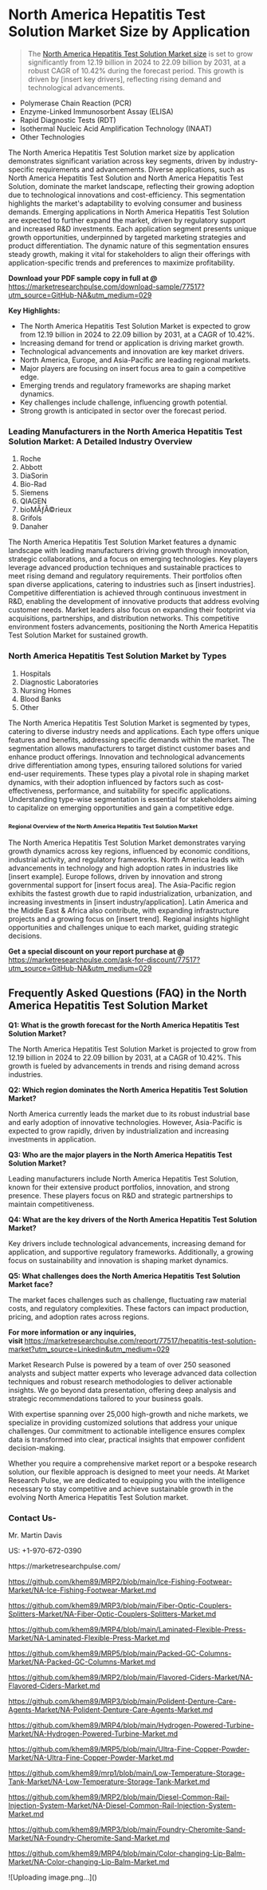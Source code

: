 <h1>North America Hepatitis Test Solution Market&nbsp;Size by Application</h1><blockquote><p>The <a href="https://marketresearchpulse.com/download-sample/77517?utm_source=GitHub-NA&amp;utm_medium=029">North America Hepatitis Test Solution Market size</a> is set to grow significantly from 12.19 billion in 2024 to 22.09 billion by 2031, at a robust CAGR of 10.42% during the forecast period. This growth is driven by [insert key drivers], reflecting rising demand and technological advancements.</p></blockquote><ul><li>Polymerase Chain Reaction (PCR)<li> Enzyme-Linked Immunosorbent Assay (ELISA)<li> Rapid Diagnostic Tests (RDT)<li> Isothermal Nucleic Acid Amplification Technology (INAAT)<li> Other Technologies</li></ul><p>The North America Hepatitis Test Solution market size by application demonstrates significant variation across key segments, driven by industry-specific requirements and advancements. Diverse applications, such as North America Hepatitis Test Solution and North America Hepatitis Test Solution, dominate the market landscape, reflecting their growing adoption due to technological innovations and cost-efficiency. This segmentation highlights the market's adaptability to evolving consumer and business demands. Emerging applications in North America Hepatitis Test Solution are expected to further expand the market, driven by regulatory support and increased R&D investments. Each application segment presents unique growth opportunities, underpinned by targeted marketing strategies and product differentiation. The dynamic nature of this segmentation ensures steady growth, making it vital for stakeholders to align their offerings with application-specific trends and preferences to maximize profitability.</p><p><strong>Download your PDF sample copy in full at @ </strong><a href="https://marketresearchpulse.com/download-sample/77517?utm_source=GitHub-NA&amp;utm_medium=029">https://marketresearchpulse.com/download-sample/77517?utm_source=GitHub-NA&amp;utm_medium=029</a></p><p><strong>Key Highlights: </strong></p><ul><li>The North America Hepatitis Test Solution Market is expected to grow from 12.19 billion in 2024 to 22.09 billion by 2031, at a CAGR of 10.42%.</li><li>Increasing demand for trend or application is driving market growth.</li><li>Technological advancements and innovation are key market drivers.</li><li>North America, Europe, and Asia-Pacific are leading regional markets.</li><li>Major players are focusing on insert focus area to gain a competitive edge.</li><li>Emerging trends and regulatory frameworks are shaping market dynamics.</li><li>Key challenges include challenge, influencing growth potential.</li><li>Strong growth is anticipated in sector over the forecast period.</li></ul><h3>Leading Manufacturers in the North America Hepatitis Test Solution Market: A Detailed Industry Overview</h3><ol><li>Roche</li><li>Abbott</li><li>DiaSorin</li><li>Bio-Rad</li><li>Siemens</li><li>QIAGEN</li><li>bioMÃƒÂ©rieux</li><li>Grifols</li><li>Danaher</li></ol><div class="flex max-w-full flex-col flex-grow"><div class="min-h-8 text-message flex w-full flex-col items-end gap-2 whitespace-normal break-words [.text-message+&amp;]:mt-5" dir="auto" data-message-author-role="assistant" data-message-id="fd8432e4-4910-450d-b182-61b7bfb0a01f" data-message-model-slug="gpt-4o"><div class="flex w-full flex-col gap-1 empty:hidden first:pt-[3px]"><div class="markdown prose w-full break-words dark:prose-invert light"><p>The North America Hepatitis Test Solution Market features a dynamic landscape with leading manufacturers driving growth through innovation, strategic collaborations, and a focus on emerging technologies. Key players leverage advanced production techniques and sustainable practices to meet rising demand and regulatory requirements. Their portfolios often span diverse applications, catering to industries such as [insert industries]. Competitive differentiation is achieved through continuous investment in R&amp;D, enabling the development of innovative products that address evolving customer needs. Market leaders also focus on expanding their footprint via acquisitions, partnerships, and distribution networks. This competitive environment fosters advancements, positioning the North America Hepatitis Test Solution Market for sustained growth.</p></div></div></div></div><h3>North America Hepatitis Test Solution Market by Types</h3><ol><li>Hospitals<li> Diagnostic Laboratories<li> Nursing Homes<li> Blood Banks<li> Other</li></ol><div class="flex max-w-full flex-col flex-grow"><div class="min-h-8 text-message flex w-full flex-col items-end gap-2 whitespace-normal break-words [.text-message+&amp;]:mt-5" dir="auto" data-message-author-role="assistant" data-message-id="084470be-0bb7-4664-bddf-5156b4f41249" data-message-model-slug="gpt-4o-mini"><div class="flex w-full flex-col gap-1 empty:hidden first:pt-[3px]"><div class="markdown prose w-full break-words dark:prose-invert light"><p>The North America Hepatitis Test Solution Market is segmented by types, catering to diverse industry needs and applications. Each type offers unique features and benefits, addressing specific demands within the market. The segmentation allows manufacturers to target distinct customer bases and enhance product offerings. Innovation and technological advancements drive differentiation among types, ensuring tailored solutions for varied end-user requirements. These types play a pivotal role in shaping market dynamics, with their adoption influenced by factors such as cost-effectiveness, performance, and suitability for specific applications. Understanding type-wise segmentation is essential for stakeholders aiming to capitalize on emerging opportunities and gain a competitive edge.</p></div></div></div></div><h3><span style="font-size: 11px;">Regional Overview of the North America Hepatitis Test Solution Market</span></h3><div class="flex max-w-full flex-col flex-grow"><div class="min-h-8 text-message flex w-full flex-col items-end gap-2 whitespace-normal break-words [.text-message+&amp;]:mt-5" dir="auto" data-message-author-role="assistant" data-message-id="e9038762-ce64-4e30-91c9-9bd413514231" data-message-model-slug="gpt-4o-mini"><div class="flex w-full flex-col gap-1 empty:hidden first:pt-[3px]"><div class="markdown prose w-full break-words dark:prose-invert light"><p>The North America Hepatitis Test Solution Market demonstrates varying growth dynamics across key regions, influenced by economic conditions, industrial activity, and regulatory frameworks. North America leads with advancements in technology and high adoption rates in industries like [insert example]. Europe follows, driven by innovation and strong governmental support for [insert focus area]. The Asia-Pacific region exhibits the fastest growth due to rapid industrialization, urbanization, and increasing investments in [insert industry/application]. Latin America and the Middle East &amp; Africa also contribute, with expanding infrastructure projects and a growing focus on [insert trend]. Regional insights highlight opportunities and challenges unique to each market, guiding strategic decisions.</p></div></div></div></div><p><strong>Get a special discount on your report purchase at @ </strong><a href="https://marketresearchpulse.com/ask-for-discount/77517?utm_source=GitHub-NA&amp;utm_medium=029">https://marketresearchpulse.com/ask-for-discount/77517?utm_source=GitHub-NA&amp;utm_medium=029</a></p><h2>Frequently Asked Questions (FAQ) in the North America Hepatitis Test Solution Market</h2><p><strong>Q1: What is the growth forecast for the North America Hepatitis Test Solution Market?</strong></p><p>The North America Hepatitis Test Solution Market is projected to grow from 12.19 billion in 2024 to 22.09 billion by 2031, at a CAGR of 10.42%. This growth is fueled by advancements in trends and rising demand across industries.</p><p><strong>Q2: Which region dominates the North America Hepatitis Test Solution Market?</strong></p><p>North America currently leads the market due to its robust industrial base and early adoption of innovative technologies. However, Asia-Pacific is expected to grow rapidly, driven by industrialization and increasing investments in application.</p><p><strong>Q3: Who are the major players in the North America Hepatitis Test Solution Market?</strong></p><p>Leading manufacturers include North America Hepatitis Test Solution, known for their extensive product portfolios, innovation, and strong presence. These players focus on R&amp;D and strategic partnerships to maintain competitiveness.</p><p><strong>Q4: What are the key drivers of the North America Hepatitis Test Solution Market?</strong></p><p>Key drivers include technological advancements, increasing demand for application, and supportive regulatory frameworks. Additionally, a growing focus on sustainability and innovation is shaping market dynamics.</p><p><strong>Q5: What challenges does the North America Hepatitis Test Solution Market face?</strong></p><p>The market faces challenges such as challenge, fluctuating raw material costs, and regulatory complexities. These factors can impact production, pricing, and adoption rates across regions.</p><p><strong>For more information or any inquiries, visit&nbsp;</strong><a href="https://marketresearchpulse.com/report/77517/hepatitis-test-solution-market?utm_source=Linkedin&utm_medium=029">https://marketresearchpulse.com/report/77517/hepatitis-test-solution-market?utm_source=Linkedin&utm_medium=029</a></p><p>Market Research Pulse is powered by a team of over 250 seasoned analysts and subject matter experts who leverage advanced data collection techniques and robust research methodologies to deliver actionable insights. We go beyond data presentation, offering deep analysis and strategic recommendations tailored to your business goals.</p><p>With expertise spanning over 25,000 high-growth and niche markets, we specialize in providing customized solutions that address your unique challenges. Our commitment to actionable intelligence ensures complex data is transformed into clear, practical insights that empower confident decision-making.</p><p>Whether you require a comprehensive market report or a bespoke research solution, our flexible approach is designed to meet your needs. At Market Research Pulse, we are dedicated to equipping you with the intelligence necessary to stay competitive and achieve sustainable growth in the evolving North America Hepatitis Test Solution market.</p><h3><strong>Contact Us-</strong></h3><p>Mr. Martin Davis</p><p>US: +1-970-672-0390</p><p>https://marketresearchpulse.com/</p><p><a href="https://github.com/khem89/MRP2/blob/main/Ice-Fishing-Footwear-Market/NA-Ice-Fishing-Footwear-Market.md">https://github.com/khem89/MRP2/blob/main/Ice-Fishing-Footwear-Market/NA-Ice-Fishing-Footwear-Market.md</a></p><p><a href="https://github.com/khem89/MRP3/blob/main/Fiber-Optic-Couplers-Splitters-Market/NA-Fiber-Optic-Couplers-Splitters-Market.md">https://github.com/khem89/MRP3/blob/main/Fiber-Optic-Couplers-Splitters-Market/NA-Fiber-Optic-Couplers-Splitters-Market.md</a></p><p><a href="https://github.com/khem89/MRP4/blob/main/Laminated-Flexible-Press-Market/NA-Laminated-Flexible-Press-Market.md">https://github.com/khem89/MRP4/blob/main/Laminated-Flexible-Press-Market/NA-Laminated-Flexible-Press-Market.md</a></p><p><a href="https://github.com/khem89/MRP5/blob/main/Packed-GC-Columns-Market/NA-Packed-GC-Columns-Market.md">https://github.com/khem89/MRP5/blob/main/Packed-GC-Columns-Market/NA-Packed-GC-Columns-Market.md</a></p><p><a href="https://github.com/khem89/MRP2/blob/main/Flavored-Ciders-Market/NA-Flavored-Ciders-Market.md">https://github.com/khem89/MRP2/blob/main/Flavored-Ciders-Market/NA-Flavored-Ciders-Market.md</a></p><p><a href="https://github.com/khem89/MRP3/blob/main/Polident-Denture-Care-Agents-Market/NA-Polident-Denture-Care-Agents-Market.md">https://github.com/khem89/MRP3/blob/main/Polident-Denture-Care-Agents-Market/NA-Polident-Denture-Care-Agents-Market.md</a></p><p><a href="https://github.com/khem89/MRP4/blob/main/Hydrogen-Powered-Turbine-Market/NA-Hydrogen-Powered-Turbine-Market.md">https://github.com/khem89/MRP4/blob/main/Hydrogen-Powered-Turbine-Market/NA-Hydrogen-Powered-Turbine-Market.md</a></p><p><a href="https://github.com/khem89/MRP5/blob/main/Ultra-Fine-Copper-Powder-Market/NA-Ultra-Fine-Copper-Powder-Market.md">https://github.com/khem89/MRP5/blob/main/Ultra-Fine-Copper-Powder-Market/NA-Ultra-Fine-Copper-Powder-Market.md</a></p><p><a href="https://github.com/khem89/mrp1/blob/main/Low-Temperature-Storage-Tank-Market/NA-Low-Temperature-Storage-Tank-Market.md">https://github.com/khem89/mrp1/blob/main/Low-Temperature-Storage-Tank-Market/NA-Low-Temperature-Storage-Tank-Market.md</a></p><p><a href="https://github.com/khem89/MRP2/blob/main/Diesel-Common-Rail-Injection-System-Market/NA-Diesel-Common-Rail-Injection-System-Market.md">https://github.com/khem89/MRP2/blob/main/Diesel-Common-Rail-Injection-System-Market/NA-Diesel-Common-Rail-Injection-System-Market.md</a></p><p><a href="https://github.com/khem89/MRP3/blob/main/Foundry-Cheromite-Sand-Market/NA-Foundry-Cheromite-Sand-Market.md">https://github.com/khem89/MRP3/blob/main/Foundry-Cheromite-Sand-Market/NA-Foundry-Cheromite-Sand-Market.md</a></p><p><a href="https://github.com/khem89/MRP4/blob/main/Color-changing-Lip-Balm-Market/NA-Color-changing-Lip-Balm-Market.md">https://github.com/khem89/MRP4/blob/main/Color-changing-Lip-Balm-Market/NA-Color-changing-Lip-Balm-Market.md</a></p>
![Uploading image.png…]()
